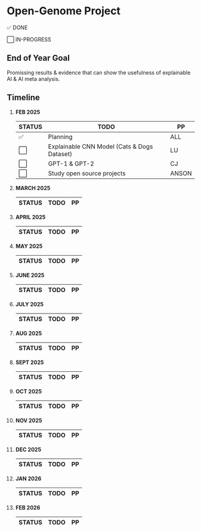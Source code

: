 # **Open-Genome Project**

:white_check_mark: DONE

:white_large_square: IN-PROGRESS

## **End of Year Goal**

Promissing results & evidence that can show the usefulness of explainable AI & AI meta analysis.

## **Timeline**

1. **FEB 2025**

    | STATUS | TODO | PP |
    | --- | --- | --- |
    | :white_check_mark: | Planning | ALL
    | :white_large_square: | Explainable CNN Model (Cats & Dogs Dataset) | LU |
    | :white_large_square: | GPT-1 & GPT-2 | CJ |
    | :white_large_square: | Study open source projects | ANSON |

1. **MARCH 2025**

    | STATUS | TODO | PP |
    | --- | --- | --- |

1. **APRIL 2025**

    | STATUS | TODO | PP |
    | --- | --- | --- |

1. **MAY 2025**

    | STATUS | TODO | PP |
    | --- | --- | --- |

1. **JUNE 2025**

    | STATUS | TODO | PP |
    | --- | --- | --- |

1. **JULY 2025**

    | STATUS | TODO | PP |
    | --- | --- | --- |

1. **AUG 2025**

    | STATUS | TODO | PP |
    | --- | --- | --- |

1. **SEPT 2025**

    | STATUS | TODO | PP |
    | --- | --- | --- |

1. **OCT 2025**

    | STATUS | TODO | PP |
    | --- | --- | --- |

1. **NOV 2025**

    | STATUS | TODO | PP |
    | --- | --- | --- |

1. **DEC 2025**

    | STATUS | TODO | PP |
    | --- | --- | --- |

1. **JAN 2026**

    | STATUS | TODO | PP |
    | --- | --- | --- |

1. **FEB 2026**

    | STATUS | TODO | PP |
    | --- | --- | --- |

